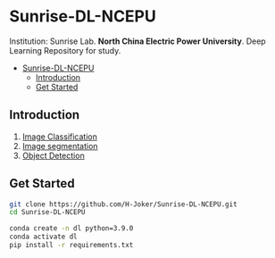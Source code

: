 # Sunrise-DL-NCEPU

Institution: Sunrise Lab. **North China Electric Power University**. Deep Learning Repository for study.

- [Sunrise-DL-NCEPU](#sunrise-dl-ncepu)
  - [Introduction](#introduction)
  - [Get Started](#get-started)
  
## Introduction
  
1. [Image Classification](./image_classification/)
2. [Image segmentation](./image_segmentation/)
3. [Object Detection](./object_detection/)

## Get Started

```bash
git clone https://github.com/H-Joker/Sunrise-DL-NCEPU.git
cd Sunrise-DL-NCEPU
```

```bash
conda create -n dl python=3.9.0
conda activate dl
pip install -r requirements.txt
```